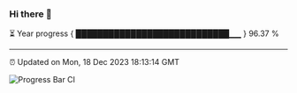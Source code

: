 ### Hi there 👋

⏳ Year progress { ████████████████████████████▁▁ } 96.37 %

---

⏰ Updated on Mon, 18 Dec 2023 18:13:14 GMT

![Progress Bar CI](https://github.com/liununu/liununu/workflows/Progress%20Bar%20CI/badge.svg)
